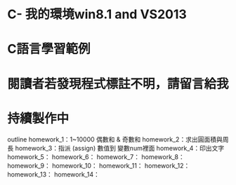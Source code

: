 # C- 我的環境win8.1  and  VS2013
# C語言學習範例
# 閱讀者若發現程式標註不明，請留言給我
# 持續製作中

outline
homework_1：1~10000 偶數和 & 奇數和
homework_2：求出圓面積與周長
homework_3：指派 (assign) 數值到 變數num裡面
homework_4：印出文字
homework_5：
homework_6：
homework_7：
homework_8：
homework_9：
homework_10：
homework_11：
homework_12：
homework_13：
homework_14：













